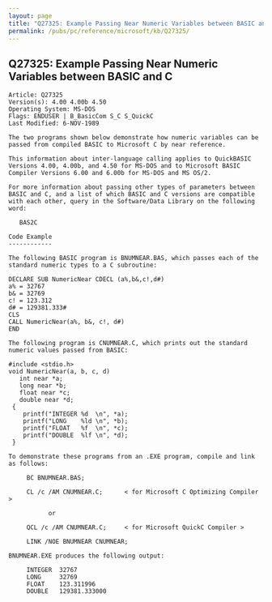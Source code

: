 ```yaml
---
layout: page
title: "Q27325: Example Passing Near Numeric Variables between BASIC and C"
permalink: /pubs/pc/reference/microsoft/kb/Q27325/
---
```


## Q27325: Example Passing Near Numeric Variables between BASIC and C

	Article: Q27325
	Version(s): 4.00 4.00b 4.50
	Operating System: MS-DOS
	Flags: ENDUSER | B_BasicCom S_C S_QuickC
	Last Modified: 6-NOV-1989
	
	The two programs shown below demonstrate how numeric variables can be
	passed from compiled BASIC to Microsoft C by near reference.
	
	This information about inter-language calling applies to QuickBASIC
	Versions 4.00, 4.00b, and 4.50 for MS-DOS and to Microsoft BASIC
	Compiler Versions 6.00 and 6.00b for MS-DOS and MS OS/2.
	
	For more information about passing other types of parameters between
	BASIC and C, and a list of which BASIC and C versions are compatible
	with each other, query in the Software/Data Library on the following
	word:
	
	   BAS2C
	
	Code Example
	------------
	
	The following BASIC program is BNUMNEAR.BAS, which passes each of the
	standard numeric types to a C subroutine:
	
	DECLARE SUB NumericNear CDECL (a%,b&,c!,d#)
	a% = 32767
	b& = 32769
	c! = 123.312
	d# = 129381.333#
	CLS
	CALL NumericNear(a%, b&, c!, d#)
	END
	
	The following program is CNUMNEAR.C, which prints out the standard
	numeric values passed from BASIC:
	
	#include <stdio.h>
	void NumericNear(a, b, c, d)
	   int near *a;
	   long near *b;
	   float near *c;
	   double near *d;
	 {
	    printf("INTEGER %d  \n", *a);
	    printf("LONG    %ld \n", *b);
	    printf("FLOAT   %f  \n", *c);
	    printf("DOUBLE  %lf \n", *d);
	 }
	
	To demonstrate these programs from an .EXE program, compile and link
	as follows:
	
	     BC BNUMNEAR.BAS;
	
	     CL /c /AM CNUMNEAR.C;      < for Microsoft C Optimizing Compiler >
	
	           or
	
	     QCL /c /AM CNUMNEAR.C;     < for Microsoft QuickC Compiler >
	
	     LINK /NOE BNUMNEAR CNUMNEAR;
	
	BNUMNEAR.EXE produces the following output:
	
	     INTEGER  32767
	     LONG     32769
	     FLOAT    123.311996
	     DOUBLE   129381.333000

